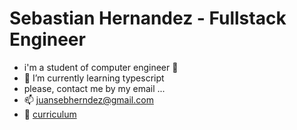 # Sebastian Hernandez - Fullstack Engineer
- i'm a student of computer engineer 🚀
- 🌱 I’m currently learning typescript
- please, contact me by my email ... 
- 📫 juansebherndez@gmail.com
- 📄 [curriculum](https://sebastianhernandez.notion.site/Juan-Sebastian-Hernandez-es-bf2344b316b449c29c90f92effa50ab2?pvs=4)
<!---
jsebastian2707/jsebastian2707 is a ✨ special ✨ repository because its `README.md` (this file) appears on your GitHub profile.
You can click the Preview link to take a look at your changes.
--->
